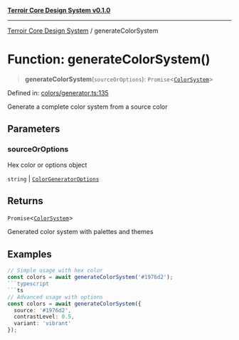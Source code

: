 [**Terroir Core Design System v0.1.0**](../README.md)

---

[Terroir Core Design System](../globals.md) / generateColorSystem

# Function: generateColorSystem()

> **generateColorSystem**(`sourceOrOptions`): `Promise`\<[`ColorSystem`](../interfaces/ColorSystem.md)\>

Defined in: [colors/generator.ts:135](https://github.com/terroir-ds/core/blob/a3f3cd156fc544ddf3040641fcdb94420bfa9e60/lib/colors/generator.ts#L135)

Generate a complete color system from a source color

## Parameters

### sourceOrOptions

Hex color or options object

`string` | [`ColorGeneratorOptions`](../interfaces/ColorGeneratorOptions.md)

## Returns

`Promise`\<[`ColorSystem`](../interfaces/ColorSystem.md)\>

Generated color system with palettes and themes

## Examples

````ts
// Simple usage with hex color
const colors = await generateColorSystem('#1976d2');
```typescript
```ts
// Advanced usage with options
const colors = await generateColorSystem({
  source: '#1976d2',
  contrastLevel: 0.5,
  variant: 'vibrant'
});
````
